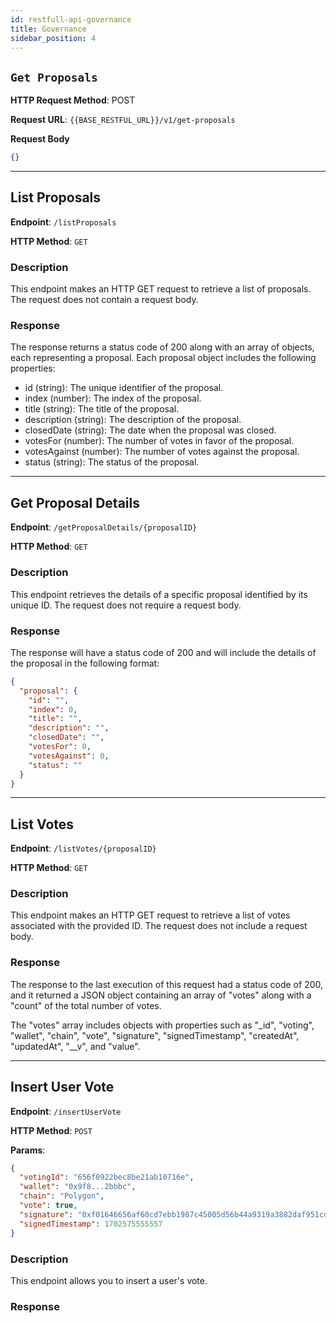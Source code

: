 ```yaml
---
id: restfull-api-governance
title: Governance
sidebar_position: 4
---
```


## `Get Proposals`

**HTTP Request Method**: POST

**Request URL**: `{{BASE_RESTFUL_URL}}/v1/get-proposals`

**Request Body**

```json
{}
```

---

## List Proposals

**Endpoint**: `/listProposals`

**HTTP Method**: `GET`

### Description

This endpoint makes an HTTP GET request to retrieve a list of proposals. The request does not contain a request body.

### Response

The response returns a status code of 200 along with an array of objects, each representing a proposal. Each proposal object includes the following properties:

- id (string): The unique identifier of the proposal.
- index (number): The index of the proposal.
- title (string): The title of the proposal.
- description (string): The description of the proposal.
- closedDate (string): The date when the proposal was closed.
- votesFor (number): The number of votes in favor of the proposal.
- votesAgainst (number): The number of votes against the proposal.
- status (string): The status of the proposal.

---

## Get Proposal Details

**Endpoint**: `/getProposalDetails/{proposalID}`

**HTTP Method**: `GET`

### Description

This endpoint retrieves the details of a specific proposal identified by its unique ID.
The request does not require a request body.

### Response

The response will have a status code of 200 and will include the details of the proposal in the following format:

```json
{
  "proposal": {
    "id": "",
    "index": 0,
    "title": "",
    "description": "",
    "closedDate": "",
    "votesFor": 0,
    "votesAgainst": 0,
    "status": ""
  }
}
```

---

## List Votes

**Endpoint**: `/listVotes/{proposalID}`

**HTTP Method**: `GET`

### Description

This endpoint makes an HTTP GET request to retrieve a list of votes associated with the provided ID. The request does not include a request body.

### Response

The response to the last execution of this request had a status code of 200, and it returned a JSON object containing an array of "votes" along with a "count" of the total number of votes.

The "votes" array includes objects with properties such as "\_id", "voting", "wallet", "chain", "vote", "signature", "signedTimestamp", "createdAt", "updatedAt", "\_\_v", and "value".

---

## Insert User Vote

**Endpoint**: `/insertUserVote`

**HTTP Method**: `POST`

**Params**:

```json
{
  "votingId": "656f0922bec8be21ab10716e",
  "wallet": "0x9f8...2bbbc",
  "chain": "Polygon",
  "vote": true,
  "signature": "0xf01646656af60cd7ebb1987c45005d56b44a9319a3882daf951cda2140ec8e326ef7417d436891f5e0773756ffa1b6506fe48724093cd9a6629aba070d766a101c",
  "signedTimestamp": 1702575555557
}
```

### Description

This endpoint allows you to insert a user's vote.

### Response
